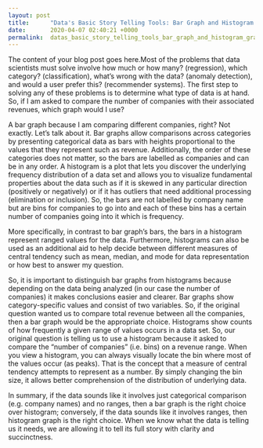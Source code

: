 ```yaml
---
layout: post
title:      "Data's Basic Story Telling Tools: Bar Graph and Histogram Graph"
date:       2020-04-07 02:40:21 +0000
permalink:  datas_basic_story_telling_tools_bar_graph_and_histogram_graph
---
```



The content of your blog post goes here.Most of the problems that data scientists must solve involve how much or how many? (regression), which category? (classification), what’s wrong with the data? (anomaly detection), and would a user prefer this? (recommender systems). The first step to solving any of these problems is to determine what type of data is at hand. So, if I am asked to compare the number of companies with their associated revenues, which graph would I use? 

A bar graph because I am comparing different companies, right? Not exactly. Let’s talk about it. Bar graphs allow comparisons across categories by presenting categorical data as bars with heights proportional to the values that they represent such as revenue. Additionally, the order of these categories does not matter, so the bars are labelled as companies and can be in any order. A histogram is a plot that lets you discover the underlying frequency distribution of a data set and allows you to visualize fundamental properties about the data such as if it is skewed in any particular direction (positively or negatively) or if it has outliers that need additional processing (elimination or inclusion). So, the bars are not labelled by company name but are bins for companies to go into and each of these bins has a certain number of companies going into it which is frequency.

More specifically, in contrast to bar graph’s bars, the bars in a histogram represent ranged values for the data. Furthermore, histograms can also be used as an additional aid to help decide between different measures of central tendency such as mean, median, and mode for data representation or how best to answer my question.

So, it is important to distinguish bar graphs from histograms because depending on the data being analyzed (in our case the number of companies) it makes conclusions easier and clearer. Bar graphs show category-specific values and consist of two variables. So, if the original question wanted us to compare total revenue between all the companies, then a bar graph would be the appropriate choice. Histograms show counts of how frequently a given range of values occurs in a data set. So, our original question is telling us to use a histogram because it asked to compare the “number of companies” (i.e. bins) on a revenue range. When you view a histogram, you can always visually locate the bin where most of the values occur (as peaks). That is the concept that a measure of central tendency attempts to represent as a number. By simply changing the bin size, it allows better comprehension of the distribution of underlying data. 

In summary, if the data sounds like it involves just categorical comparison (e.g. company names) and no ranges, then a bar graph is the right choice over histogram; conversely, if the data sounds like it involves ranges, then histogram graph is the right choice. When we know what the data is telling us it needs, we are allowing it to tell its full story with clarity and succinctness.

